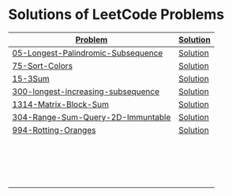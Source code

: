 # Solutions of LeetCode Problems

| [Problem](https://leetcode.com/problemset/all/)                                                     | [Solution](https://github.com/SirZeck/LeetCode-Solutions)                                                      |
| --------------------------------------------------------------------------------------------------- | -------------------------------------------------------------------------------------------------------------- |
| [05-Longest-Palindromic-Subsequence](https://leetcode.com/problems/longest-palindromic-substring/)  | [Solution](https://github.com/SirZeck/LeetCode-Solutions/blob/main/cpp/05-Longest-Palindromic-Subsequence.cpp) |
| [75-Sort-Colors](https://leetcode.com/problems/sort-colors/)                                        | [Solution](https://github.com/SirZeck/LeetCode-Solutions/blob/main/cpp/75-Sort-Colors.cpp)                     |
| [15-3Sum](https://leetcode.com/problems/3sum/)                                                      | [Solution](https://github.com/SirZeck/LeetCode-Solutions/blob/main/cpp/15-3Sum.cpp)                            |
| [300-longest-increasing-subsequence](https://leetcode.com/problems/longest-increasing-subsequence/) | [Solution](https://github.com/SirZeck/LeetCode-Solutions/blob/main/cpp/300-Longest-Increasing-Subsequence.cpp) |
| [1314-Matrix-Block-Sum](https://leetcode.com/problems/matrix-block-sum/)                            | [Solution](https://github.com/SirZeck/LeetCode-Solutions/blob/main/cpp/1314-Matrix-Block-Sum.cpp)              |
| [304-Range-Sum-Query-2D-Immuntable](https://leetcode.com/problems/range-sum-query-2d-immutable/)    | [Solution](https://github.com/SirZeck/LeetCode-Solutions/blob/main/cpp/304-Range-Sum-Query-2D-Immuntable.cpp)  |
| [994-Rotting-Oranges](https://leetcode.com/problems/rotting-oranges/)                               | [Solution](https://github.com/SirZeck/LeetCode-Solutions/blob/main/cpp/994-Rotting-Oranges.cpp)                |
| []()                                                                                                | []()                                                                                                           |
| []()                                                                                                | []()                                                                                                           |
| []()                                                                                                | []()                                                                                                           |
| []()                                                                                                | []()                                                                                                           |
| []()                                                                                                | []()                                                                                                           |
| []()                                                                                                | []()                                                                                                           |
| []()                                                                                                | []()                                                                                                           |
| []()                                                                                                | []()                                                                                                           |
| []()                                                                                                | []()                                                                                                           |
| []()                                                                                                | []()                                                                                                           |
| []()                                                                                                | []()                                                                                                           |
| []()                                                                                                | []()                                                                                                           |
| []()                                                                                                | []()                                                                                                           |
| []()                                                                                                | []()                                                                                                           |
| []()                                                                                                | []()                                                                                                           |
| []()                                                                                                | []()                                                                                                           |
| []()                                                                                                | []()                                                                                                           |
